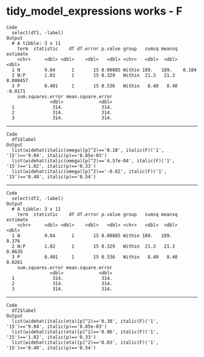 # tidy_model_expressions works - F

    Code
      select(df1, -label)
    Output
      # A tibble: 3 x 11
        term  statistic    df df.error p.value group   sumsq meansq  estimate
        <chr>     <dbl> <dbl>    <dbl>   <dbl> <chr>   <dbl>  <dbl>     <dbl>
      1 N         9.04      1       15 0.00885 Within 189.   189.    0.184   
      2 N:P       1.02      1       15 0.329   Within  21.3   21.3   0.000457
      3 P         0.401     1       15 0.536   Within   8.40   8.40 -0.0171  
        sum.squares.error mean.square.error
                    <dbl>             <dbl>
      1              314.              314.
      2              314.              314.
      3              314.              314.

---

    Code
      df1$label
    Output
      list(widehat(italic(omega)[p]^2)=='0.18', italic(F)('1', '15')=='9.04', italic(p)=='8.85e-03')
      list(widehat(italic(omega)[p]^2)=='4.57e-04', italic(F)('1', '15')=='1.02', italic(p)=='0.33')
      list(widehat(italic(omega)[p]^2)=='-0.02', italic(F)('1', '15')=='0.40', italic(p)=='0.54')

---

    Code
      select(df2, -label)
    Output
      # A tibble: 3 x 11
        term  statistic    df df.error p.value group   sumsq meansq estimate
        <chr>     <dbl> <dbl>    <dbl>   <dbl> <chr>   <dbl>  <dbl>    <dbl>
      1 N         9.04      1       15 0.00885 Within 189.   189.     0.376 
      2 N:P       1.02      1       15 0.329   Within  21.3   21.3    0.0635
      3 P         0.401     1       15 0.536   Within   8.40   8.40   0.0261
        sum.squares.error mean.square.error
                    <dbl>             <dbl>
      1              314.              314.
      2              314.              314.
      3              314.              314.

---

    Code
      df2$label
    Output
      list(widehat(italic(eta)[p]^2)=='0.38', italic(F)('1', '15')=='9.04', italic(p)=='8.85e-03')
      list(widehat(italic(eta)[p]^2)=='0.06', italic(F)('1', '15')=='1.02', italic(p)=='0.33')
      list(widehat(italic(eta)[p]^2)=='0.03', italic(F)('1', '15')=='0.40', italic(p)=='0.54')

